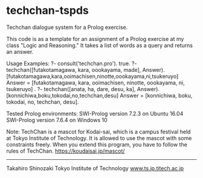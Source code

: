 # techchan-tspds
Techchan dialogue system for a Prolog exercise.

This code is as a template for an assignment of a Prolog exercise at my
class "Logic and Reasoning."
It takes a list of words as a query and returns an answer.

Usage Examples:
?- consult('techchan.pro').
true.
?- techchan([futakotamagawa, kara, oookayama, made], Answer).
[futakotamagawa,kara,ooimachisen,ninotte,oookayama,ni,tsukeruyo]
Answer = [futakotamagawa, kara, ooimachisen, ninotte, oookayama, ni, tsukeruyo] .
?- techchan([anata, ha, dare, desu, ka], Answer).
[konnichiwa,boku,tokodai,no,techchan,desu]
Answer = [konnichiwa, boku, tokodai, no, techchan, desu].

Tested Prolog environments:
SWI-Prolog version 7.2.3 on Ubuntu 16.04
SWI-Prolog version 7.6.4 on Windows 10

Note:
TechChan is a mascot for Kodai-sai, which is a campus festival held at
Tokyo Institute of Technology.
It is allowed to use the mascot with some constraints freely.
When you extend this program, you have to follow the rules of TechChan.
https://koudaisai.jp/mascot/

--------------------------------------------------------------------------
Takahiro Shinozaki
Tokyo Institute of Technology
www.ts.ip.titech.ac.jp
